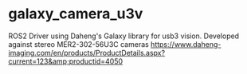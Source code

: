 # galaxy_camera_u3v
ROS2 Driver using Daheng's Galaxy library for usb3 vision. Developed against stereo MER2-302-56U3C cameras https://www.daheng-imaging.com/en/products/ProductDetails.aspx?current=123&amp;productid=4050
